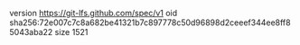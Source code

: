 version https://git-lfs.github.com/spec/v1
oid sha256:72e007c7c8a682be41321b7c897778c50d96898d2ceeef344ee8ff85043aba22
size 1521
